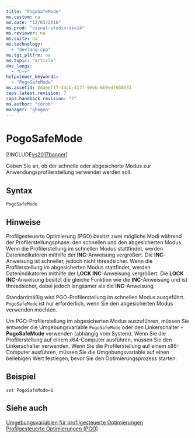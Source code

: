 ```yaml
---
title: "PogoSafeMode"
ms.custom: na
ms.date: "12/03/2016"
ms.prod: "visual-studio-dev14"
ms.reviewer: na
ms.suite: na
ms.technology: 
  - "devlang-cpp"
ms.tgt_pltfrm: na
ms.topic: "article"
dev_langs: 
  - "C++"
helpviewer_keywords: 
  - "PogoSafeMode"
ms.assetid: 2daeeff7-44cb-417f-90eb-6b9edf658533
caps.latest.revision: 7
caps.handback.revision: "7"
ms.author: "corob"
manager: "ghogen"
---
```

# PogoSafeMode
[!INCLUDE[vs2017banner](../../assembler/inline/includes/vs2017banner.md)]

Geben Sie an, ob der schnelle oder abgesicherte Modus zur Anwendungsprofilerstellung verwendet werden soll.  
  
## Syntax  
  
```  
PogoSafeMode  
```  
  
## Hinweise  
 Profilgesteuerte Optimierung \(PGO\) besitzt zwei mögliche Modi während der Profilerstellungsphase: den schnellen und den abgesicherten Modus.  Wenn die Profilerstellung im schnellen Modus stattfindet, werden Datenindikatoren mithilfe der **INC**\-Anweisung vergrößert.  Die **INC**\-Anweisung ist schneller, jedoch nicht threadsicher.  Wenn die Profilerstellung im abgesicherten Modus stattfindet, werden Datenindikatoren mithilfe der **LOCK INC**\-Anweisung vergrößert.  Die **LOCK INC**\-Anweisung besitzt die gleiche Funktion wie die **INC**\-Anweisung und ist threadsicher, dabei jedoch langsamer als die **INC**\-Anweisung.  
  
 Standardmäßig wird PGO\-Profilerstellung im schnellen Modus ausgeführt.  `PogoSafeMode` ist nur erforderlich, wenn Sie den abgesicherten Modus verwenden möchten.  
  
 Um PGO\-Profilerstellung im abgesicherten Modus auszuführen, müssen Sie entweder die Umgebungsvariable `PogoSafeMode` oder den Linkerschalter **\-PogoSafeMode** verwenden \(abhängig vom System\).  Wenn Sie die Profilerstellung auf einem x64\-Computer ausführen, müssen Sie den Linkerschalter verwenden.  Wenn Sie die Profilerstellung auf einem x86\-Computer ausführen, müssen Sie die Umgebungsvariable auf einen beliebigen Wert festlegen, bevor Sie den Optimierungsprozess starten.  
  
## Beispiel  
  
```  
set PogoSafeMode=1  
```  
  
## Siehe auch  
 [Umgebungsvariablen für profilgesteuerte Optimierungen](../../build/reference/environment-variables-for-profile-guided-optimizations.md)   
 [Profilgesteuerte Optimierungen \(PGO\)](../../build/reference/profile-guided-optimizations.md)